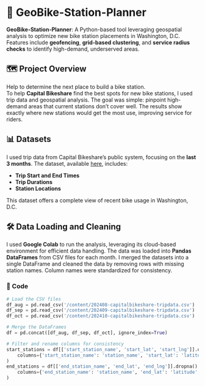 # 🚴 GeoBike-Station-Planner

**GeoBike-Station-Planner**: A Python-based tool leveraging geospatial analysis to optimize new bike station placements in Washington, D.C. Features include **geofencing**, **grid-based clustering**, and **service radius checks** to identify high-demand, underserved areas.

## 🗺️ Project Overview

Help to determine the next place to build a bike station.  
To help **Capital Bikeshare** find the best spots for new bike stations, I used trip data and geospatial analysis. The goal was simple: pinpoint high-demand areas that current stations don’t cover well. The results show exactly where new stations would get the most use, improving service for riders.

## 📊 Datasets

I used trip data from Capital Bikeshare’s public system, focusing on the **last 3 months**. The dataset, available [here](https://capitalbikeshare.com/system-data), includes:

- **Trip Start and End Times**
- **Trip Durations**
- **Station Locations**

This dataset offers a complete view of recent bike usage in Washington, D.C.

## 🛠️ Data Loading and Cleaning

I used **Google Colab** to run the analysis, leveraging its cloud-based environment for efficient data handling. The data was loaded into **Pandas DataFrames** from CSV files for each month. I merged the datasets into a single DataFrame and cleaned the data by removing rows with missing station names. Column names were standardized for consistency.

### 🔄 Code

```python
# Load the CSV files
df_aug = pd.read_csv('/content/202408-capitalbikeshare-tripdata.csv')
df_sep = pd.read_csv('/content/202409-capitalbikeshare-tripdata.csv')
df_oct = pd.read_csv('/content/202410-capitalbikeshare-tripdata.csv')

# Merge the DataFrames
df = pd.concat([df_aug, df_sep, df_oct], ignore_index=True)

# Filter and rename columns for consistency
start_stations = df[['start_station_name', 'start_lat', 'start_lng']].dropna().rename(
    columns={'start_station_name': 'station_name', 'start_lat': 'latitude', 'start_lng': 'longitude'}
)
end_stations = df[['end_station_name', 'end_lat', 'end_lng']].dropna().rename(
    columns={'end_station_name': 'station_name', 'end_lat': 'latitude', 'end_lng': 'longitude'}
)
